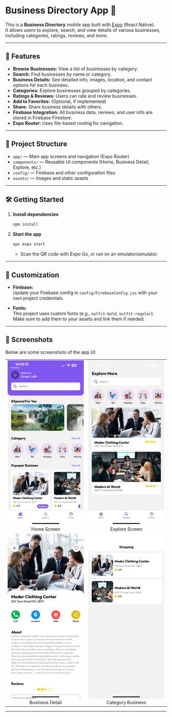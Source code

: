 # Business Directory App 📱

This is a **Business Directory** mobile app built with [Expo](https://expo.dev) (React Native).  
It allows users to explore, search, and view details of various businesses, including categories, ratings, reviews, and more.

---

## 🚀 Features

- **Browse Businesses:** View a list of businesses by category.
- **Search:** Find businesses by name or category.
- **Business Details:** See detailed info, images, location, and contact options for each business.
- **Categories:** Explore businesses grouped by categories.
- **Ratings & Reviews:** Users can rate and review businesses.
- **Add to Favorites:** (Optional, if implemented)
- **Share:** Share business details with others.
- **Firebase Integration:** All business data, reviews, and user info are stored in Firebase Firestore.
- **Expo Router:** Uses file-based routing for navigation.

---

## 📂 Project Structure

- `app/` — Main app screens and navigation (Expo Router)
- `components/` — Reusable UI components (Home, Business Detail, Explore, etc.)
- `config/` — Firebase and other configuration files
- `assets/` — Images and static assets

---

## 🛠️ Getting Started

1. **Install dependencies**

   ```bash
   npm install
   ```

2. **Start the app**

   ```bash
   npx expo start
   ```

   - Scan the QR code with Expo Go, or run on an emulator/simulator.

---

## 📝 Customization

- **Firebase:**  
  Update your Firebase config in `config/FirebaseConfig.jsx` with your own project credentials.

- **Fonts:**  
  This project uses custom fonts (e.g., `outfit-bold`, `outfit-regular`). Make sure to add them to your assets and link them if needed.

---

## 📸 Screenshots

Below are some screenshots of the app UI:

<table>
  <tr>
    <td>
      <img src="./assets/images/screenshot/home.jpg" alt="Home Screen" width="300"/><br/>
      <center>Home Screen</center>
    </td>
    <td>
      <img src="./assets/images/screenshot/explore.jpg" alt="Explore Screen" width="300"/><br/>
      <center>Explore Screen</center>
    </td>
  </tr>
  <tr>
    <td>
      <img src="./assets/images/screenshot/single bussiness.jpg" alt="Business Detail" width="300"/><br/>
      <center>Business Detail</center>
    </td>
    <td>
      <img src="./assets/images/screenshot/category business.jpg" alt="Category Business" width="300"/><br/>
      <center>Category Business</center>
    </td>
  </tr>
</table>

---
